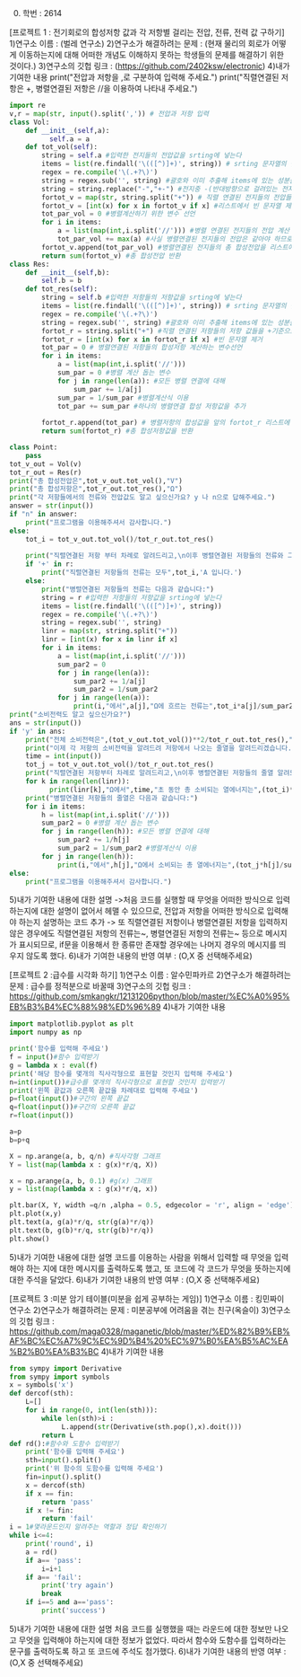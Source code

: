 0. 학번 : 2614

[프로젝트 1 : 전기회로의 합성저항 값과 각 저항별 걸리는 전압, 전류, 전력 값 구하기]
1)연구소 이름 : (벌레 연구소)
2)연구소가 해결하려는 문제 : (현재 물리의 회로가 어떻게 이동하는지에 대해 어떠한 개념도 이해하지 못하는 학생들의 문제를 해결하기 위한 것이다.)
3)연구소의 깃헙 링크 : (https://github.com/2402ksw/electronic)
4)내가 기여한 내용
print("전압과 저항을 ,로 구분하여 입력해 주세요.")
print("직렬연결된 저항은 +, 병렬연결된 저항은 //을 이용하여 나타내 주세요.")
```python
import re
v,r = map(str, input().split(',')) # 전압과 저항 입력
class Vol:
    def __init__(self,a):
          self.a = a
    def tot_vol(self):
        string = self.a #입력한 전지들의 전압값을 srting에 넣는다
        items = list(re.findall('\(([^)]+)', string)) # srting 문자열의 괄호안에 있는 성분들 추출
        regex = re.compile('\(.+?\)') 
        string = regex.sub('', string) #괄호와 이미 추출해 items에 있는 성분들 제거
        string = string.replace("-","+-") #전지중 -(반대방향으로 걸려있는 전지)를 계산하기 편리하게 하기 위한 코드
        fortot_v = map(str, string.split("+")) # 직렬 연결된 전지들의 전압들을 +기준으로 나누어서 리스트에 저장
        fortot_v = [int(x) for x in fortot_v if x] #리스트에서 빈 문자열 제거하기위한 코드
        tot_par_vol = 0 #병렬계산하기 위한 변수 선언 
        for i in items:
            a = list(map(int,i.split('//'))) #병렬 연결된 전지들의 전압 계산 위해 추출해 리스트 형태로 저장
            tot_par_vol += max(a) #사실 병렬연결된 전지들의 전압은 같아야 하므로 최댓값만 이용하면 된다.
        fortot_v.append(tot_par_vol) #병렬연결된 전지들의 총 합성전압을 리스트에 추가
        return sum(fortot_v) #총 합성전압 반환
class Res:
    def __init__(self,b):
        self.b = b
    def tot_res(self):
        string = self.b #입력한 저항들의 저항값을 srting에 넣는다
        items = list(re.findall('\(([^)]+)', string)) # srting 문자열의 괄호안에 있는 성분들 추출
        regex = re.compile('\(.+?\)') 
        string = regex.sub('', string) #괄호와 이미 추출해 items에 있는 성분들 제거
        fortot_r = string.split("+") #직렬 연결된 저항들의 저항 값들을 +기준으로 나누어서 리스트에 저장
        fortot_r = [int(x) for x in fortot_r if x] #빈 문자열 제거
        tot_par = 0 # 병렬연결된 저항들의 합성저항 계산하는 변수선언
        for i in items:
            a = list(map(int,i.split('//')))
            sum_par = 0 #병렬 계산 돕는 변수
            for j in range(len(a)): #모든 병렬 연결에 대해
                sum_par += 1/a[j] 
            sum_par = 1/sum_par #병렬계산식 이용
            tot_par += sum_par #하나의 병렬연결 합성 저항값을 추가
            
        fortot_r.append(tot_par) # 병렬저항의 합성값을 앞의 fortot_r 리스트에 넣기
        return sum(fortot_r) #총 합성저항값을 반환

class Point:
    pass
tot_v_out = Vol(v)
tot_r_out = Res(r)
print("총 합성전압은",tot_v_out.tot_vol(),"V")
print("총 합성저항은",tot_r_out.tot_res(),"Ω")
print("각 저항들에서의 전류와 전압값도 알고 싶으신가요? y 나 n으로 답해주세요.")
answer = str(input())
if "n" in answer:
    print("프로그램을 이용해주셔서 감사합니다.")
else:
    tot_i = tot_v_out.tot_vol()/tot_r_out.tot_res()
    
    print("직렬연결된 저항 부터 차례로 알려드리고,\n이후 병렬연결된 저항들의 전류와 그곳에걸리는 전압값을 알려드리겠습니다.")
    if '+' in r:
        print("직렬연결된 저항들의 전류는 모두",tot_i,'A 입니다.')
    else:
        print("병렬연결된 저항들의 전류는 다음과 같습니다:")
        string = r #입력한 저항들의 저항값을 srting에 넣는다
        items = list(re.findall('\(([^)]+)', string)) 
        regex = re.compile('\(.+?\)') 
        string = regex.sub('', string) 
        linr = map(str, string.split("+")) 
        linr = [int(x) for x in linr if x]
        for i in items:
            a = list(map(int,i.split('//')))
            sum_par2 = 0 
            for j in range(len(a)):
                sum_par2 += 1/a[j] 
                sum_par2 = 1/sum_par2 
            for j in range(len(a)):
                print(i,"에서",a[j],"Ω에 흐르는 전류는",tot_i*a[j]/sum_par2,"A이며, 거기에 걸리는 전압은",tot_i*(a[j])**2/sum_par2,"V입니다.") 
print("소비전력도 알고 싶으신가요?")
ans = str(input())
if 'y' in ans:
    print("전체 소비전력은",(tot_v_out.tot_vol())**2/tot_r_out.tot_res(),"W 입니다.")
    print("이제 각 저항의 소비전력을 알려드려 저항에서 나오는 줄열을 알려드리겠습니다. 회로를 작동할 시간을 초단위로 입력해주세요")
    time = int(input())
    tot_j = tot_v_out.tot_vol()/tot_r_out.tot_res()
    print("직렬연결된 저항부터 차례로 알려드리고,\n이후 병렬연결된 저항들의 줄열 알려드리겠습니다.")
    for k in range(len(linr)):
          print(linr[k],"Ω에서",time,"초 동안 총 소비되는 열에너지는",(tot_i)**2*time*linr[k],"J 입니다.")
    print("병렬연결된 저항들의 줄열은 다음과 같습니다:")
    for i in items:
        h = list(map(int,i.split('//')))
        sum_par2 = 0 #병렬 계산 돕는 변수
        for j in range(len(h)): #모든 병렬 연결에 대해
            sum_par2 += 1/h[j] 
            sum_par2 = 1/sum_par2 #병렬계산식 이용
        for j in range(len(h)):
            print(i,"에서",h[j],"Ω에서 소비되는 총 열에너지는",(tot_j*h[j]/sum_par2)**h[j],"J입니다.") 
else:
    print("프로그램을 이용해주셔서 감사합니다.")
```

5)내가 기여한 내용에 대한 설명
->처음 코드를 실행할 때 무엇을 어떠한 방식으로 입력하는지에 대한 설명이 없어서 헤맬 수 있으므로, 전압과 저항을 어떠한 방식으로 입력해야
하는지 설명하는 코드 추가
-> 또 직렬연결된 저항이나 병렬연결된 저항을 입력하지 않은 경우에도 직렬연결된 저항의 전류는~, 병렬연결된 저항의 전류는~ 등으로 메시지가
표시되므로, if문을 이용해서 한 종류만 존재할 경우에는 나머지 경우의 메시지를 띄우지 않도록 했다. 
6)내가 기여한 내용의 반영 여부 : (O,X 중 선택해주세요)

[프로젝트 2 :급수를 시각화 하기]
1)연구소 이름 : 알수민파카르
2)연구소가 해결하려는 문제 : 급수를 정적분으로 바꿀때 
3)연구소의 깃헙 링크 : https://github.com/smkangkr/12131206python/blob/master/%EC%A0%95%EB%B3%B4%EC%88%98%ED%96%89
4)내가 기여한 내용
```python
import matplotlib.pyplot as plt
import numpy as np

print('함수를 입력해 주세요')
f = input()#함수 입력받기
g = lambda x : eval(f)
print('해당 함수를 몇개의 직사각형으로 표현할 것인지 입력해 주세요')
n=int(input())#급수를 몇개의 직사각형으로 표현할 것인지 입력받기
print('왼쪽 끝값과 오른쪽 끝값을 차례대로 입력해 주세요')
p=float(input())#구간의 왼쪽 끝값
q=float(input())#구간의 오른쪽 끝값
r=float(input())

a=p
b=p+q

X = np.arange(a, b, q/n) #직사각형 그래프
Y = list(map(lambda x : g(x)*r/q, X))

x = np.arange(a, b, 0.1) #g(x) 그래프
y = list(map(lambda x : g(x)*r/q, x))

plt.bar(X, Y, width =q/n ,alpha = 0.5, edgecolor = 'r', align = 'edge')
plt.plot(x,y)
plt.text(a, g(a)*r/q, str(g(a)*r/q))
plt.text(b, g(b)*r/q, str(g(b)*r/q))
plt.show()
```

5)내가 기여한 내용에 대한 설명
코드를 이용하는 사람을 위해서 입력할 때 무엇을 입력해야 하는 지에 대한 메시지를 출력하도록 했고, 또 코드에 각 코드가 무엇을 뜻하는지에 대한
주석을 달았다.
6)내가 기여한 내용의 반영 여부 : (O,X 중 선택해주세요)

[프로젝트 3 :미분 암기 테이블(미분을 쉽게 공부하는 게임)]
1)연구소 이름 : 킹민짜이 연구소
2)연구소가 해결하려는 문제 : 미분공부에 어려움을 겪는 친구(옥슬이)
3)연구소의 깃헙 링크 : https://github.com/maga0328/maganetic/blob/master/%ED%82%B9%EB%AF%BC%EC%A7%9C%EC%9D%B4%20%EC%97%B0%EA%B5%AC%EA%B2%B0%EA%B3%BC
4)내가 기여한 내용
``` python
from sympy import Derivative
from sympy import symbols
x = symbols('x')
def dercof(sth):
    L=[]
    for i in range(0, int(len(sth))):
        while len(sth)>i :
             L.append(str(Derivative(sth.pop(),x).doit()))
        return L
def rd():#함수와 도함수 입력받기
    print('함수를 입력해 주세요')
    sth=input().split()
    print('위 함수의 도함수를 입력해 주세요')
    fin=input().split()
    x = dercof(sth)
    if x == fin:
        return 'pass'        
    if x != fin:
        return 'fail'
i = 1#몇라운드인지 알려주는 역할과 정답 확인하기
while i<=4: 
    print('round', i)
    a = rd()
    if a== 'pass':
        i=i+1
    if a== 'fail':
        print('try again')
        break
    if i==5 and a=='pass':
        print('success')
```
5)내가 기여한 내용에 대한 설명
처음 코드를 실행했을 때는 라운드에 대한 정보만 나오고 무엇을 입력해야 하는지에 대한 정보가 없었다. 따라서 함수와 도함수를 입력하라는 문구를 출력하도록 하고 또 코드에 주석도 첨가했다.
6)내가 기여한 내용의 반영 여부 : (O,X 중 선택해주세요)
